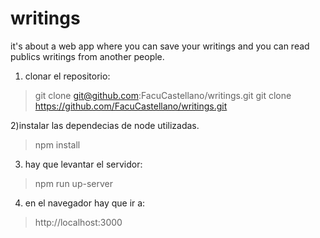 # writings
it's about a web app where you can save your writings and you can read publics writings from another people.

1) clonar el repositorio:
>git clone git@github.com:FacuCastellano/writings.git
>git clone https://github.com/FacuCastellano/writings.git


2)instalar las dependecias de node utilizadas.
>npm install

3) hay que levantar el servidor:
>npm run up-server

4) en el navegador hay que ir a: 
>http://localhost:3000
